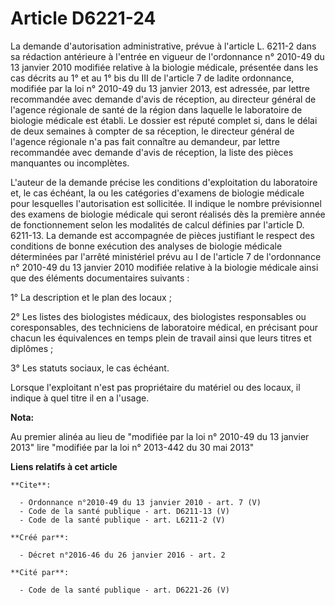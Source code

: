 # Article D6221-24

La demande d'autorisation administrative, prévue à l'article L. 6211-2 dans sa rédaction antérieure à l'entrée en vigueur de
l'ordonnance n° 2010-49 du 13 janvier 2010 modifiée relative à la biologie médicale, présentée dans les cas décrits au 1° et
au 1° bis du III de l'article 7 de ladite ordonnance, modifiée par la loi n° 2010-49 du 13 janvier 2013, est adressée, par
lettre recommandée avec demande d'avis de réception, au directeur général de l'agence régionale de santé de la région dans
laquelle le laboratoire de biologie médicale est établi. Le dossier est réputé complet si, dans le délai de deux semaines à
compter de sa réception, le directeur général de l'agence régionale n'a pas fait connaître au demandeur, par lettre
recommandée avec demande d'avis de réception, la liste des pièces manquantes ou incomplètes. 

L'auteur de la demande précise les conditions d'exploitation du laboratoire et, le cas échéant, la ou les catégories
d'examens de biologie médicale pour lesquelles l'autorisation est sollicitée. Il indique le nombre prévisionnel des examens
de biologie médicale qui seront réalisés dès la première année de fonctionnement selon les modalités de calcul définies par
l'article D. 6211-13. La demande est accompagnée de pièces justifiant le respect des conditions de bonne exécution des
analyses de biologie médicale déterminées par l'arrêté ministériel prévu au I de l'article 7 de l'ordonnance n° 2010-49 du 13
janvier 2010 modifiée relative à la biologie médicale ainsi que des éléments documentaires suivants : 

1° La description et le plan des locaux ; 

2° Les listes des biologistes médicaux, des biologistes responsables ou coresponsables, des techniciens de laboratoire
médical, en précisant pour chacun les équivalences en temps plein de travail ainsi que leurs titres et diplômes ; 

3° Les statuts sociaux, le cas échéant. 

Lorsque l'exploitant n'est pas propriétaire du matériel ou des locaux, il indique à quel titre il en a l'usage.

**Nota:**

Au premier alinéa au lieu de "modifiée par la loi n° 2010-49 du 13 janvier 2013"  lire "modifiée par la loi n° 2013-442 du 30
mai 2013"

**Liens relatifs à cet article**

	**Cite**:

	  - Ordonnance n°2010-49 du 13 janvier 2010 - art. 7 (V)
	  - Code de la santé publique - art. D6211-13 (V)
	  - Code de la santé publique - art. L6211-2 (V)

	**Créé par**:

	  - Décret n°2016-46 du 26 janvier 2016 - art. 2

	**Cité par**:

	  - Code de la santé publique - art. D6221-26 (V)
